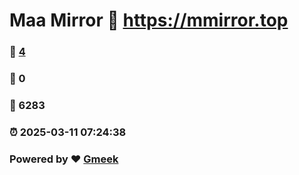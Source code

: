 # Maa Mirror :link: https://mmirror.top 
### :page_facing_up: [4](https://mmirror.top/tag.html) 
### :speech_balloon: 0 
### :hibiscus: 6283 
### :alarm_clock: 2025-03-11 07:24:38 
### Powered by :heart: [Gmeek](https://github.com/Meekdai/Gmeek)

